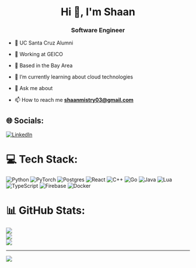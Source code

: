 <h1 align="center">Hi 👋, I'm Shaan</h1>
<h3 align="center">Software Engineer</h3>

- 🐌 UC Santa Cruz Alumni
- 🦎 Working at GEICO
- 🌉 Based in the Bay Area
- 🌱 I’m currently learning about cloud technologies

- 💬 Ask me about

- 📫 How to reach me **shaanmistry03@gmail.com**


## 🌐 Socials:
[![LinkedIn](https://img.shields.io/badge/LinkedIn-%230077B5.svg?logo=linkedin&logoColor=white)](https://linkedin.com/in/shaanmistry/) 

# 💻 Tech Stack:
![Python](https://img.shields.io/badge/python-3670A0?style=for-the-badge&logo=python&logoColor=ffdd54) ![PyTorch](https://img.shields.io/badge/PyTorch-%23EE4C2C.svg?style=for-the-badge&logo=PyTorch&logoColor=white) ![Postgres](https://img.shields.io/badge/postgres-%23316192.svg?style=for-the-badge&logo=postgresql&logoColor=white) ![React](https://img.shields.io/badge/react-%2320232a.svg?style=for-the-badge&logo=react&logoColor=%2361DAFB) ![C++](https://img.shields.io/badge/c++-%2300599C.svg?style=for-the-badge&logo=c%2B%2B&logoColor=white) ![Go](https://img.shields.io/badge/go-%2300ADD8.svg?style=for-the-badge&logo=go&logoColor=white) ![Java](https://img.shields.io/badge/java-%23ED8B00.svg?style=for-the-badge&logo=openjdk&logoColor=white) ![Lua](https://img.shields.io/badge/lua-%232C2D72.svg?style=for-the-badge&logo=lua&logoColor=white) ![TypeScript](https://img.shields.io/badge/typescript-%23007ACC.svg?style=for-the-badge&logo=typescript&logoColor=white) ![Firebase](https://img.shields.io/badge/Firebase-039BE5?style=for-the-badge&logo=Firebase&logoColor=white) ![Docker](https://img.shields.io/badge/docker-%230db7ed.svg?style=for-the-badge&logo=docker&logoColor=white)
# 📊 GitHub Stats:
![](https://github-readme-stats.vercel.app/api?username=Shaan-Mistry&theme=dark&hide_border=false&include_all_commits=false&count_private=false)<br/>
![](https://github-readme-streak-stats.herokuapp.com/?user=Shaan-Mistry&theme=dark&hide_border=false)<br/>
![](https://github-readme-stats.vercel.app/api/top-langs/?username=Shaan-Mistry&theme=dark&hide_border=false&include_all_commits=false&count_private=false&layout=compact)

---
[![](https://visitcount.itsvg.in/api?id=Shaan-Mistry&icon=0&color=0)](https://visitcount.itsvg.in)

<!-- Proudly created with GPRM ( https://gprm.itsvg.in ) -->
